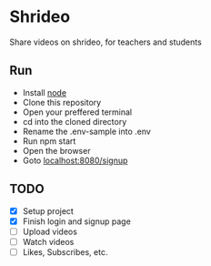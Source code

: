 # Shrideo

Share videos on shrideo, for teachers and students

## Run
- Install [node](https://nodejs.org/en/)
- Clone this repository
- Open your preffered terminal
- cd into the cloned directory
- Rename the .env-sample into .env
- Run npm start
- Open the browser
- Goto [localhost:8080/signup](http://localhost:8080/signup)

## TODO

- [x] Setup project
- [x] Finish login and signup page
- [ ] Upload videos
- [ ] Watch videos
- [ ] Likes, Subscribes, etc.
